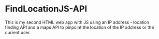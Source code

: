 # FindLocationJS-API
This is my second HTML web app with JS using an IP address - location finding API and a maps API to pinpoint the location of the IP address or the current user.
